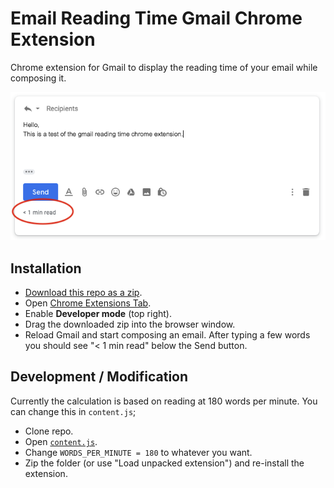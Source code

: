 # Email Reading Time Gmail Chrome Extension
Chrome extension for Gmail to display the reading time of your email while composing it.

![Screenshot of email reading time displayed in Gmail](https://github.com/zmathew/gmail-reading-time/blob/demo/demo/gmail-example.png?raw=true "Email Reading Time Gmail Chrome Extension")


## Installation

* [Download this repo as a zip](https://github.com/zmathew/gmail-reading-time/archive/master.zip).
* Open [Chrome Extensions Tab](chrome://extensions).
* Enable **Developer mode** (top right).
* Drag the downloaded zip into the browser window.
* Reload Gmail and start composing an email. After typing a few words you should see "< 1 min read" below the Send button.

## Development / Modification

Currently the calculation is based on reading at 180 words per minute. You can change this in `content.js`;

* Clone repo.
* Open [`content.js`](content.js).
* Change `WORDS_PER_MINUTE = 180` to whatever you want.
* Zip the folder (or use "Load unpacked extension") and re-install the extension.

